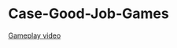 # Case-Good-Job-Games

[Gameplay video](https://drive.google.com/drive/folders/1F3j4FL6mVDCE6Ze2zK_Pw5wgYsP_vtwX?usp=sharing)
